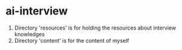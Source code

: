 # ai-interview


1. Directory 'resources' is for holding the resources about interview knowledges
2. Directory 'content' is for the content of myself 